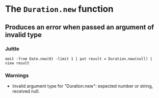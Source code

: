 # The `Duration.new` function

## Produces an error when passed an argument of invalid type

### Juttle

    emit -from Date.new(0) -limit 1 | put result = Duration.new(null) | view result

### Warnings

  * Invalid argument type for "Duration.new": expected number or string, received null.
